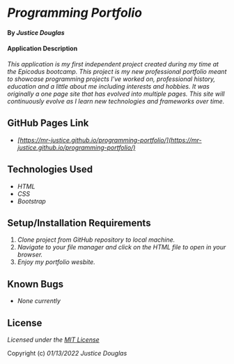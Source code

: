 # _Programming Portfolio_

#### By _Justice Douglas_

#### Application Description

_This application is my first independent project created during my time at the Epicodus bootcamp. This project is my new professional portfolio meant to showcase programming projects I've worked on, professional history, education and a little about me including interests and hobbies. It was originally a one page site that has evolved into multiple pages. This site will continuously evolve as I learn new technologies and frameworks over time._

## GitHub Pages Link

* _[https://mr-justice.github.io/programming-portfolio/](https://mr-justice.github.io/programming-portfolio/)_

## Technologies Used

* _HTML_
* _CSS_
* _Bootstrap_

## Setup/Installation Requirements

1. _Clone project from GitHub repository to local machine._
2. _Navigate to your file manager and click on the HTML file to open in your browser._
3. _Enjoy my portfolio wesbite._

## Known Bugs

* _None currently_

## License

_Licensed under the [MIT License](LICENSE)_

Copyright (c) _01/13/2022_ _Justice Douglas_